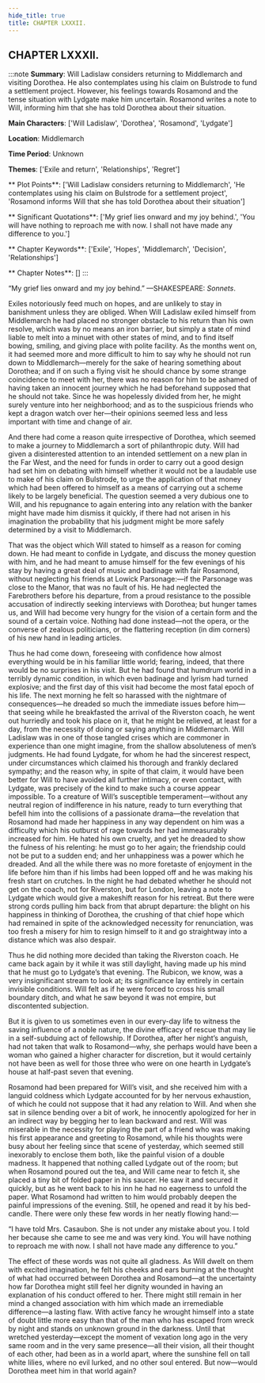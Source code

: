 ```yaml
---
hide_title: true
title: CHAPTER LXXXII.
---
```

## CHAPTER LXXXII.
:::note
**Summary**:
Will Ladislaw considers returning to Middlemarch and visiting Dorothea. He also contemplates using his claim on Bulstrode to fund a settlement project. However, his feelings towards Rosamond and the tense situation with Lydgate make him uncertain. Rosamond writes a note to Will, informing him that she has told Dorothea about their situation.

**Main Characters**:
['Will Ladislaw', 'Dorothea', 'Rosamond', 'Lydgate']

**Location**:
Middlemarch

**Time Period**:
Unknown

**Themes**:
['Exile and return', 'Relationships', 'Regret']

** Plot Points**:
['Will Ladislaw considers returning to Middlemarch', 'He contemplates using his claim on Bulstrode for a settlement project', 'Rosamond informs Will that she has told Dorothea about their situation']

** Significant Quotations**:
['My grief lies onward and my joy behind.', 'You will have nothing to reproach me with now. I shall not have made any difference to you.']

** Chapter Keywords**:
['Exile', 'Hopes', 'Middlemarch', 'Decision', 'Relationships']

** Chapter Notes**:
[]
:::


“My grief lies onward and my joy behind.” —SHAKESPEARE: _Sonnets_. 

Exiles notoriously feed much on hopes, and are unlikely to stay in banishment unless they are obliged. When Will Ladislaw exiled himself from Middlemarch he had placed no stronger obstacle to his return than his own resolve, which was by no means an iron barrier, but simply a state of mind liable to melt into a minuet with other states of mind, and to find itself bowing, smiling, and giving place with polite facility. As the months went on, it had seemed more and more difficult to him to say why he should not run down to Middlemarch—merely for the sake of hearing something about Dorothea; and if on such a flying visit he should chance by some strange coincidence to meet with her, there was no reason for him to be ashamed of having taken an innocent journey which he had beforehand supposed that he should not take. Since he was hopelessly divided from her, he might surely venture into her neighborhood; and as to the suspicious friends who kept a dragon watch over her—their opinions seemed less and less important with time and change of air. 

And there had come a reason quite irrespective of Dorothea, which seemed to make a journey to Middlemarch a sort of philanthropic duty. Will had given a disinterested attention to an intended settlement on a new plan in the Far West, and the need for funds in order to carry out a good design had set him on debating with himself whether it would not be a laudable use to make of his claim on Bulstrode, to urge the application of that money which had been offered to himself as a means of carrying out a scheme likely to be largely beneficial. The question seemed a very dubious one to Will, and his repugnance to again entering into any relation with the banker might have made him dismiss it quickly, if there had not arisen in his imagination the probability that his judgment might be more safely determined by a visit to Middlemarch. 

That was the object which Will stated to himself as a reason for coming down. He had meant to confide in Lydgate, and discuss the money question with him, and he had meant to amuse himself for the few evenings of his stay by having a great deal of music and badinage with fair Rosamond, without neglecting his friends at Lowick Parsonage:—if the Parsonage was close to the Manor, that was no fault of his. He had neglected the Farebrothers before his departure, from a proud resistance to the possible accusation of indirectly seeking interviews with Dorothea; but hunger tames us, and Will had become very hungry for the vision of a certain form and the sound of a certain voice. Nothing had done instead—not the opera, or the converse of zealous politicians, or the flattering reception (in dim corners) of his new hand in leading articles. 

Thus he had come down, foreseeing with confidence how almost everything would be in his familiar little world; fearing, indeed, that there would be no surprises in his visit. But he had found that humdrum world in a terribly dynamic condition, in which even badinage and lyrism had turned explosive; and the first day of this visit had become the most fatal epoch of his life. The next morning he felt so harassed with the nightmare of consequences—he dreaded so much the immediate issues before him—that seeing while he breakfasted the arrival of the Riverston coach, he went out hurriedly and took his place on it, that he might be relieved, at least for a day, from the necessity of doing or saying anything in Middlemarch. Will Ladislaw was in one of those tangled crises which are commoner in experience than one might imagine, from the shallow absoluteness of men’s judgments. He had found Lydgate, for whom he had the sincerest respect, under circumstances which claimed his thorough and frankly declared sympathy; and the reason why, in spite of that claim, it would have been better for Will to have avoided all further intimacy, or even contact, with Lydgate, was precisely of the kind to make such a course appear impossible. To a creature of Will’s susceptible temperament—without any neutral region of indifference in his nature, ready to turn everything that befell him into the collisions of a passionate drama—the revelation that Rosamond had made her happiness in any way dependent on him was a difficulty which his outburst of rage towards her had immeasurably increased for him. He hated his own cruelty, and yet he dreaded to show the fulness of his relenting: he must go to her again; the friendship could not be put to a sudden end; and her unhappiness was a power which he dreaded. And all the while there was no more foretaste of enjoyment in the life before him than if his limbs had been lopped off and he was making his fresh start on crutches. In the night he had debated whether he should not get on the coach, not for Riverston, but for London, leaving a note to Lydgate which would give a makeshift reason for his retreat. But there were strong cords pulling him back from that abrupt departure: the blight on his happiness in thinking of Dorothea, the crushing of that chief hope which had remained in spite of the acknowledged necessity for renunciation, was too fresh a misery for him to resign himself to it and go straightway into a distance which was also despair. 

Thus he did nothing more decided than taking the Riverston coach. He came back again by it while it was still daylight, having made up his mind that he must go to Lydgate’s that evening. The Rubicon, we know, was a very insignificant stream to look at; its significance lay entirely in certain invisible conditions. Will felt as if he were forced to cross his small boundary ditch, and what he saw beyond it was not empire, but discontented subjection. 

But it is given to us sometimes even in our every-day life to witness the saving influence of a noble nature, the divine efficacy of rescue that may lie in a self-subduing act of fellowship. If Dorothea, after her night’s anguish, had not taken that walk to Rosamond—why, she perhaps would have been a woman who gained a higher character for discretion, but it would certainly not have been as well for those three who were on one hearth in Lydgate’s house at half-past seven that evening. 

Rosamond had been prepared for Will’s visit, and she received him with a languid coldness which Lydgate accounted for by her nervous exhaustion, of which he could not suppose that it had any relation to Will. And when she sat in silence bending over a bit of work, he innocently apologized for her in an indirect way by begging her to lean backward and rest. Will was miserable in the necessity for playing the part of a friend who was making his first appearance and greeting to Rosamond, while his thoughts were busy about her feeling since that scene of yesterday, which seemed still inexorably to enclose them both, like the painful vision of a double madness. It happened that nothing called Lydgate out of the room; but when Rosamond poured out the tea, and Will came near to fetch it, she placed a tiny bit of folded paper in his saucer. He saw it and secured it quickly, but as he went back to his inn he had no eagerness to unfold the paper. What Rosamond had written to him would probably deepen the painful impressions of the evening. Still, he opened and read it by his bed-candle. There were only these few words in her neatly flowing hand:— 

“I have told Mrs. Casaubon. She is not under any mistake about you. I told her because she came to see me and was very kind. You will have nothing to reproach me with now. I shall not have made any difference to you.” 

The effect of these words was not quite all gladness. As Will dwelt on them with excited imagination, he felt his cheeks and ears burning at the thought of what had occurred between Dorothea and Rosamond—at the uncertainty how far Dorothea might still feel her dignity wounded in having an explanation of his conduct offered to her. There might still remain in her mind a changed association with him which made an irremediable difference—a lasting flaw. With active fancy he wrought himself into a state of doubt little more easy than that of the man who has escaped from wreck by night and stands on unknown ground in the darkness. Until that wretched yesterday—except the moment of vexation long ago in the very same room and in the very same presence—all their vision, all their thought of each other, had been as in a world apart, where the sunshine fell on tall white lilies, where no evil lurked, and no other soul entered. But now—would Dorothea meet him in that world again? 

